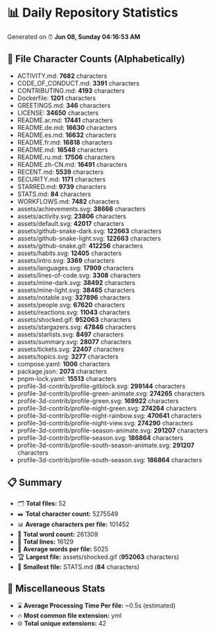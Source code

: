 # 📊 Daily Repository Statistics
Generated on ⏰ **Jun 08, Sunday 04:16:53 AM**

## 📂 File Character Counts (Alphabetically)
- ACTIVITY.md: **7682** characters
- CODE_OF_CONDUCT.md: **3391** characters
- CONTRIBUTING.md: **4193** characters
- Dockerfile: **1201** characters
- GREETINGS.md: **346** characters
- LICENSE: **34650** characters
- README.ar.md: **17441** characters
- README.de.md: **16630** characters
- README.es.md: **16632** characters
- README.fr.md: **16818** characters
- README.md: **16548** characters
- README.ru.md: **17506** characters
- README.zh-CN.md: **16491** characters
- RECENT.md: **5539** characters
- SECURITY.md: **1171** characters
- STARRED.md: **9739** characters
- STATS.md: **84** characters
- WORKFLOWS.md: **7482** characters
- assets/achievements.svg: **38666** characters
- assets/activity.svg: **23806** characters
- assets/default.svg: **42017** characters
- assets/github-snake-dark.svg: **122663** characters
- assets/github-snake-light.svg: **122663** characters
- assets/github-snake.gif: **412256** characters
- assets/habits.svg: **12405** characters
- assets/intro.svg: **3369** characters
- assets/languages.svg: **17909** characters
- assets/lines-of-code.svg: **3308** characters
- assets/mine-dark.svg: **38492** characters
- assets/mine-light.svg: **38465** characters
- assets/notable.svg: **327896** characters
- assets/people.svg: **67620** characters
- assets/reactions.svg: **11043** characters
- assets/shocked.gif: **952063** characters
- assets/stargazers.svg: **47846** characters
- assets/starlists.svg: **8497** characters
- assets/summary.svg: **28077** characters
- assets/tickets.svg: **22407** characters
- assets/topics.svg: **3277** characters
- compose.yaml: **1006** characters
- package.json: **2073** characters
- pnpm-lock.yaml: **15513** characters
- profile-3d-contrib/profile-gitblock.svg: **299144** characters
- profile-3d-contrib/profile-green-animate.svg: **274265** characters
- profile-3d-contrib/profile-green.svg: **169922** characters
- profile-3d-contrib/profile-night-green.svg: **274264** characters
- profile-3d-contrib/profile-night-rainbow.svg: **470641** characters
- profile-3d-contrib/profile-night-view.svg: **274290** characters
- profile-3d-contrib/profile-season-animate.svg: **291207** characters
- profile-3d-contrib/profile-season.svg: **186864** characters
- profile-3d-contrib/profile-south-season-animate.svg: **291207** characters
- profile-3d-contrib/profile-south-season.svg: **186864** characters

## 📋 Summary
- 🗂️ **Total files:** 52
- ✒️ **Total character count:** 5275549
- 📊 **Average characters per file:** 101452
- 📝 **Total word count:** 261309
- 🧾 **Total lines:** 16129
- 📐 **Average words per file:** 5025
- 🏆 **Largest file:** assets/shocked.gif (**952063** characters)
- 🥉 **Smallest file:** STATS.md (**84** characters)

## 🌟 Miscellaneous Stats
- ⌛ **Average Processing Time Per file:** ~0.5s (estimated)
- 🔥 **Most common file extension:** yml
- 🌐 **Total unique extensions:** 42
